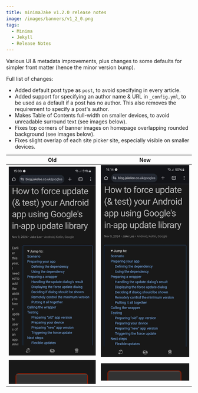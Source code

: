 ```yaml
---
title: minimaJake v1.2.0 release notes
image: /images/banners/v1_2_0.png
tags:
  - Minima
  - Jekyll
  - Release Notes
---
```


Various UI & metadata improvements, plus changes to some defaults for simpler front matter (hence the minor version bump).

Full list of changes:

- Added default post type as `post`, to avoid specifying in every article.
- Added support for specifying an author name & URL in `_config.yml`, to be used as a default if a post has no author. This also removes the requirement to specify a post's author.
- Makes Table of Contents full-width on smaller devices, to avoid unreadable surround text (see images below).
- Fixes top corners of banner images on homepage overlapping rounded background (see images below).
- Fixes slight overlap of each site picker site, especially visible on smaller devices.

|                                 Old                                 |                                 New                                 |
| :-----------------------------------------------------------------: | :-----------------------------------------------------------------: |
|       [![](/images/120-toc-old.jpg)](/images/120-toc-old.jpg)       |       [![](/images/120-toc-new.jpg)](/images/120-toc-new.jpg)       |
| [![](/images/120-imgborder-old.png)](/images/120-imgborder-old.png) | [![](/images/120-imgborder-new.png)](/images/120-imgborder-new.png) |
